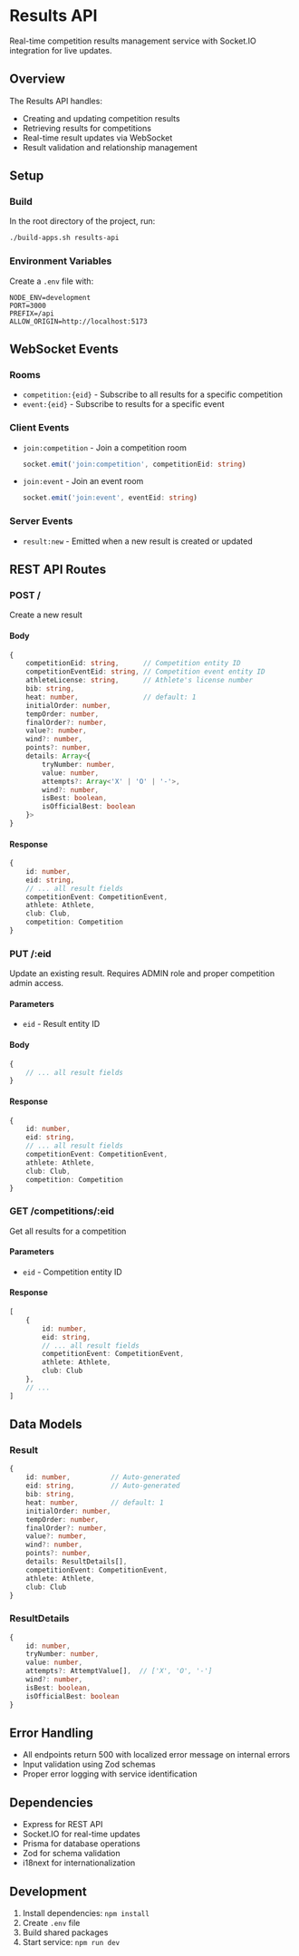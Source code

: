 # Results API

Real-time competition results management service with Socket.IO integration for live updates.

## Overview

The Results API handles:
- Creating and updating competition results
- Retrieving results for competitions
- Real-time result updates via WebSocket
- Result validation and relationship management

## Setup

### Build
In the root directory of the project, run:
```bash
./build-apps.sh results-api
```

### Environment Variables
Create a `.env` file with:
```env
NODE_ENV=development
PORT=3000
PREFIX=/api
ALLOW_ORIGIN=http://localhost:5173
```

## WebSocket Events

### Rooms
- `competition:{eid}` - Subscribe to all results for a specific competition
- `event:{eid}` - Subscribe to results for a specific event

### Client Events
- `join:competition` - Join a competition room
  ```typescript
  socket.emit('join:competition', competitionEid: string)
  ```
- `join:event` - Join an event room
  ```typescript
  socket.emit('join:event', eventEid: string)
  ```

### Server Events
- `result:new` - Emitted when a new result is created or updated

## REST API Routes

### POST /
Create a new result

#### Body
```typescript
{
    competitionEid: string,      // Competition entity ID
    competitionEventEid: string, // Competition event entity ID
    athleteLicense: string,      // Athlete's license number
    bib: string,
    heat: number,                // default: 1
    initialOrder: number,
    tempOrder: number,
    finalOrder?: number,
    value?: number,
    wind?: number,
    points?: number,
    details: Array<{
        tryNumber: number,
        value: number,
        attempts?: Array<'X' | 'O' | '-'>,
        wind?: number,
        isBest: boolean,
        isOfficialBest: boolean
    }>
}
```

#### Response
```typescript
{
    id: number,
    eid: string,
    // ... all result fields
    competitionEvent: CompetitionEvent,
    athlete: Athlete,
    club: Club,
    competition: Competition
}
```

### PUT /:eid
Update an existing result. Requires ADMIN role and proper competition admin access.

#### Parameters
- `eid` - Result entity ID

#### Body
```typescript
{
    // ... all result fields
}
```

#### Response
```typescript
{
    id: number,
    eid: string,
    // ... all result fields
    competitionEvent: CompetitionEvent,
    athlete: Athlete,
    club: Club,
    competition: Competition
}
```

### GET /competitions/:eid
Get all results for a competition

#### Parameters
- `eid` - Competition entity ID

#### Response
```typescript
[
    {
        id: number,
        eid: string,
        // ... all result fields
        competitionEvent: CompetitionEvent,
        athlete: Athlete,
        club: Club
    },
    // ...
]
```

## Data Models

### Result
```typescript
{
    id: number,          // Auto-generated
    eid: string,         // Auto-generated
    bib: string,
    heat: number,        // default: 1
    initialOrder: number,
    tempOrder: number,
    finalOrder?: number,
    value?: number,
    wind?: number,
    points?: number,
    details: ResultDetails[],
    competitionEvent: CompetitionEvent,
    athlete: Athlete,
    club: Club
}
```

### ResultDetails
```typescript
{
    id: number,
    tryNumber: number,
    value: number,
    attempts?: AttemptValue[],  // ['X', 'O', '-']
    wind?: number,
    isBest: boolean,
    isOfficialBest: boolean
}
```

## Error Handling
- All endpoints return 500 with localized error message on internal errors
- Input validation using Zod schemas
- Proper error logging with service identification

## Dependencies
- Express for REST API
- Socket.IO for real-time updates
- Prisma for database operations
- Zod for schema validation
- i18next for internationalization

## Development
1. Install dependencies: `npm install`
2. Create `.env` file
3. Build shared packages
4. Start service: `npm run dev`

